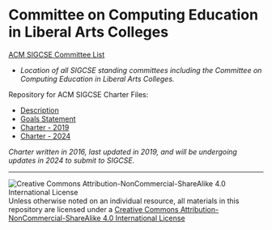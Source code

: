 # Committee on Computing Education in Liberal Arts Colleges #
[ACM SIGCSE Committee List](https://sigcse.org/programs/committees/index.html)

- *Location of all SIGCSE standing committees including the Committee on Computing Education in Liberal Arts Colleges.*

Repository for ACM SIGCSE Charter Files:

- [Description](description.md)
- [Goals Statement](goals.md)
- [Charter - 2019](charter-2019.md)
- [Charter - 2024](charter-2024.md)

*Charter written in 2016, last updated in 2019, and will be undergoing updates in 2024 to submit to SIGCSE.*

___
![Creative Commons Attribution-NonCommercial-ShareAlike 4.0 International License](https://i.creativecommons.org/l/by-nc-sa/4.0/88x31.png "Creative Commons Attribution-NonCommercial-ShareAlike 4.0 International License") Unless otherwise noted on an individual resource, all materials in this repository are licensed under a [Creative Commons Attribution-NonCommercial-ShareAlike 4.0 International License](http://creativecommons.org/licenses/by-nc-sa/4.0/)
